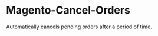 Magento-Cancel-Orders
=====================

Automatically cancels pending orders after a period of time.
